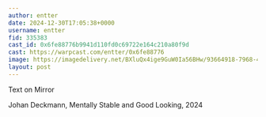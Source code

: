 ```yaml
---
author: entter
date: 2024-12-30T17:05:38+0000
username: entter
fid: 335383
cast_id: 0x6fe88776b9941d110fd0c69722e164c210a80f9d
cast: https://warpcast.com/entter/0x6fe88776
image: https://imagedelivery.net/BXluQx4ige9GuW0Ia56BHw/93664918-7968-46c9-71f2-fd4a39983a00/original
layout: post
---
```

Text on Mirror  
  
Johan Deckmann, Mentally Stable and Good Looking, 2024  

<img src='https://imagedelivery.net/BXluQx4ige9GuW0Ia56BHw/93664918-7968-46c9-71f2-fd4a39983a00/original' alt='' referrerpolicy='no-referrer'/>